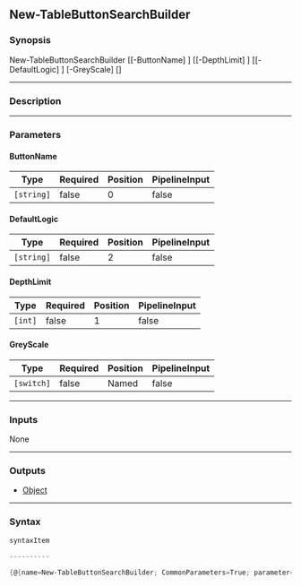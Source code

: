 New-TableButtonSearchBuilder
----------------------------

### Synopsis

New-TableButtonSearchBuilder [[-ButtonName] <string>] [[-DepthLimit] <int>] [[-DefaultLogic] <string>] [-GreyScale] [<CommonParameters>]

---

### Description

---

### Parameters
#### **ButtonName**

|Type      |Required|Position|PipelineInput|
|----------|--------|--------|-------------|
|`[string]`|false   |0       |false        |

#### **DefaultLogic**

|Type      |Required|Position|PipelineInput|
|----------|--------|--------|-------------|
|`[string]`|false   |2       |false        |

#### **DepthLimit**

|Type   |Required|Position|PipelineInput|
|-------|--------|--------|-------------|
|`[int]`|false   |1       |false        |

#### **GreyScale**

|Type      |Required|Position|PipelineInput|
|----------|--------|--------|-------------|
|`[switch]`|false   |Named   |false        |

---

### Inputs
None

---

### Outputs
* [Object](https://learn.microsoft.com/en-us/dotnet/api/System.Object)

---

### Syntax
```PowerShell
syntaxItem
```
```PowerShell
----------
```
```PowerShell
{@{name=New-TableButtonSearchBuilder; CommonParameters=True; parameter=System.Object[]}}
```
